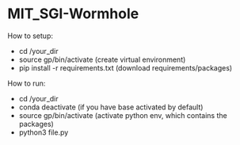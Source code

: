 # MIT_SGI-Wormhole

How to setup:  
* cd /your_dir
* source gp/bin/activate (create virtual environment)
* pip install -r requirements.txt (download requirements/packages)

How to run:  
* cd /your_dir
* conda deactivate (if you have base activated by default)
* source gp/bin/activate (activate python env, which contains the packages)
* python3 file.py
